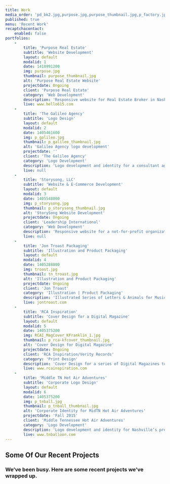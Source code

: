 ```yaml
---
title: Work
media_order: 'pd_bk2.jpg,purpose.jpg,purpose_thumbnail.jpg,p_factory.jpg,p_factory_thumbnail.jpg,p_farfur.jpg,p_farfur_thumbnail.jpg,p_galileo.jpg,p_galileo_thumbnail.jpg,p_pdbk.jpg,p_pdbooks_thumbnail.jpg,p_rca-kfcover_thumbnail.jpg,p_storysong.jpg,p_storysong_thumbnail.jpg,p_tnball.jpg,p_tnball_thumbnail.jpg,RCAI_MagCover_KFranklin_1.jpg,tn_troast.jpg,troast.jpg'
published: true
menu: 'Recent Work'
recaptchacontact:
    enabled: false
portfolios:
    -
        title: 'Purpose Real Estate'
        subtitle: 'Website Development'
        layout: default
        modalid: 1
        date: 1410991200
        img: purpose.jpg
        thumbnail: purpose_thumbnail.jpg
        alt: 'Purpose Real Estate Website'
        projectdate: Ongoing
        client: 'Purpose Real Estate'
        category: 'Web Development'
        description: 'Responsive website for Real Estate Broker in Nashville, Tennessee.'
        live: www.hello615.com
    -
        title: 'The Galileo Agency'
        subtitle: 'Logo Design'
        layout: default
        modalid: 2
        date: 1405461600
        img: p_galileo.jpg
        thumbnail: p_galileo_thumbnail.jpg
        alt: 'Galileo Agency logo development'
        projectdate: ''
        client: 'The Galileo Agency'
        category: 'Logo Development'
        description: 'Logo development and identity for a consultant agency.'
        live: null
    -
        title: 'Storysong, LLC'
        subtitle: 'Website & E-Commerce Development'
        layout: default
        modalid: 3
        date: 1405548000
        img: p_storysong.jpg
        thumbnail: p_storysong_thumbnail.jpg
        alt: 'StorySong Website Development'
        projectdate: Ongoing
        client: 'Leadership International'
        category: 'Web Development'
        description: 'Responsive website for a not-for-profit organization that raises funds to support orphaned children in Africa. Site integrates information with e-commerce and donation collection.'
        live: null
    -
        title: 'Jon Troast Packaging'
        subtitle: 'Illustration and Product Packaging'
        layout: default
        modalid: 4
        date: 1405288800
        img: troast.jpg
        thumbnail: tn_troast.jpg
        alt: 'Illustration and Product Packaging'
        projectdate: Ongoing
        client: 'Jon Troast'
        category: 'Illustration | Product Packaging'
        description: 'Illustrated Series of Letters & Animals for Music Packaging, Merch and Apparel'
        live: jontroast.com
    -
        title: 'RCA Inspiration'
        subtitle: 'Cover Design for a Digital Magazine'
        layout: default
        modalid: 5
        date: 1405375200
        img: RCAI_MagCover_KFranklin_1.jpg
        thumbnail: p_rca-kfcover_thumbnail.jpg
        alt: 'Cover Design for Digital Magazine'
        projectdate: Ongoing
        client: 'RCA Inspiration/Verity Records'
        category: 'Print Design'
        description: 'Cover Design for a series of Digital Magazines to be produced during Black Music Month'
        live: www.rcainspiration.com
    -
        title: 'Middle TN Hot Air Adventures'
        subtitle: 'Corporate Logo Design'
        layout: default
        modalid: 6
        date: 1405375200
        img: p_tnball.jpg
        thumbnail: p_tnball_thumbnail.jpg
        alt: 'Corporate Identity for MidTN Hot Air Adventures'
        projectdate: 'Fall 2015'
        client: 'Middle Tennessee Hot Air Adventures'
        category: 'Logo Development'
        description: 'Logo development and identity for Nashville’s premier Hot Air Balloon company.'
        live: www.tnballoon.com
---
```


## Some Of Our Recent Projects
### We’ve been busy.  Here are some recent projects we’ve wrapped up.
